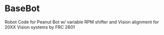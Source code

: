 # BaseBot
Robot Code for Peanut Bot w/ variable RPM shifter and Vision alignment for 20XX Vision systems by FRC 2601 
